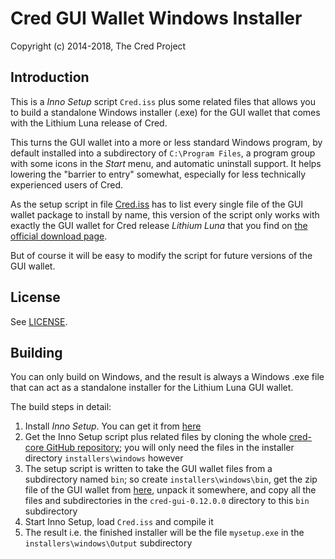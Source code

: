 # Cred GUI Wallet Windows Installer #

Copyright (c) 2014-2018, The Cred Project

## Introduction ##

This is a *Inno Setup* script `Cred.iss` plus some related files
that allows you to build a standalone Windows installer (.exe) for
the GUI wallet that comes with the Lithium Luna release of Cred.

This turns the GUI wallet into a more or less standard Windows program,
by default installed into a subdirectory of `C:\Program Files`, a
program group with some icons in the *Start* menu, and automatic
uninstall support. It helps lowering the "barrier to entry"
somewhat, especially for less technically experienced users of
Cred.

As the setup script in file [Cred.iss](Cred.iss) has to list every
single file of the GUI wallet package to install by name,
this version of the script only works with exactly the GUI wallet
for Cred release *Lithium Luna* that you find on
[the official download page](https://getcred.org/downloads/).

But of course it will be easy to modify the script for future
versions of the GUI wallet.

## License ##

See [LICENSE](LICENSE).

## Building ##

You can only build on Windows, and the result is always a
Windows .exe file that can act as a standalone installer for the
Lithium Luna GUI wallet.

The build steps in detail:

1. Install *Inno Setup*. You can get it from [here](http://www.jrsoftware.org/isdl.php)
2. Get the Inno Setup script plus related files by cloning the whole [cred-core GitHub repository](https://github.com/cred-project/cred-core); you will only need the files in the installer directory `installers\windows` however
3. The setup script is written to take the GUI wallet files from a subdirectory named `bin`; so create `installers\windows\bin`, get the zip file of the GUI wallet from [here](https://getcred.org/downloads/), unpack it somewhere, and copy all the files and subdirectories in the `cred-gui-0.12.0.0` directory to this `bin` subdirectory
4. Start Inno Setup, load `Cred.iss` and compile it
5. The result i.e. the finished installer will be the file `mysetup.exe` in the `installers\windows\Output` subdirectory 

